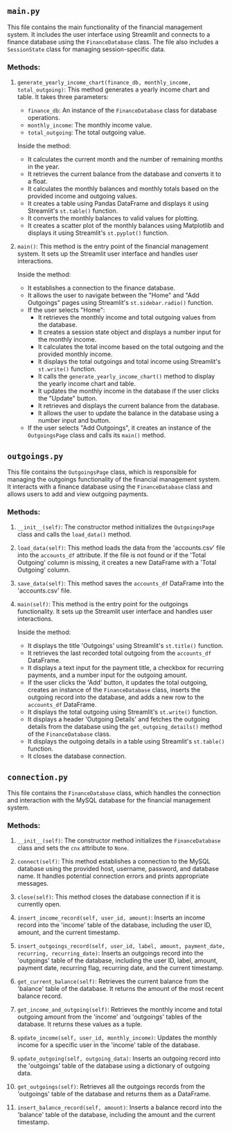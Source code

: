 ## `main.py`
This file contains the main functionality of the financial management system. It includes the user interface using Streamlit and connects to a finance database using the `FinanceDatabase` class. The file also includes a `SessionState` class for managing session-specific data.

### Methods:
1. `generate_yearly_income_chart(finance_db, monthly_income, total_outgoing)`: This method generates a yearly income chart and table. It takes three parameters:
   - `finance_db`: An instance of the `FinanceDatabase` class for database operations.
   - `monthly_income`: The monthly income value.
   - `total_outgoing`: The total outgoing value.

   Inside the method:
   - It calculates the current month and the number of remaining months in the year.
   - It retrieves the current balance from the database and converts it to a float.
   - It calculates the monthly balances and monthly totals based on the provided income and outgoing values.
   - It creates a table using Pandas DataFrame and displays it using Streamlit's `st.table()` function.
   - It converts the monthly balances to valid values for plotting.
   - It creates a scatter plot of the monthly balances using Matplotlib and displays it using Streamlit's `st.pyplot()` function.

2. `main()`: This method is the entry point of the financial management system. It sets up the Streamlit user interface and handles user interactions.

   Inside the method:
   - It establishes a connection to the finance database.
   - It allows the user to navigate between the "Home" and "Add Outgoings" pages using Streamlit's `st.sidebar.radio()` function.
   - If the user selects "Home":
     - It retrieves the monthly income and total outgoing values from the database.
     - It creates a session state object and displays a number input for the monthly income.
     - It calculates the total income based on the total outgoing and the provided monthly income.
     - It displays the total outgoings and total income using Streamlit's `st.write()` function.
     - It calls the `generate_yearly_income_chart()` method to display the yearly income chart and table.
     - It updates the monthly income in the database if the user clicks the "Update" button.
     - It retrieves and displays the current balance from the database.
     - It allows the user to update the balance in the database using a number input and button.
   - If the user selects "Add Outgoings", it creates an instance of the `OutgoingsPage` class and calls its `main()` method.

## `outgoings.py`
This file contains the `OutgoingsPage` class, which is responsible for managing the outgoings functionality of the financial management system. It interacts with a finance database using the `FinanceDatabase` class and allows users to add and view outgoing payments.

### Methods:
1. `__init__(self)`: The constructor method initializes the `OutgoingsPage` class and calls the `load_data()` method.

2. `load_data(self)`: This method loads the data from the 'accounts.csv' file into the `accounts_df` attribute. If the file is not found or if the 'Total Outgoing' column is missing, it creates a new DataFrame with a 'Total Outgoing' column.

3. `save_data(self)`: This method saves the `accounts_df` DataFrame into the 'accounts.csv' file.

4. `main(self)`: This method is the entry point for the outgoings functionality. It sets up the Streamlit user interface and handles user interactions.

   Inside the method:
   - It displays the title 'Outgoings' using Streamlit's `st.title()` function.
   - It retrieves the last recorded total outgoing from the `accounts_df` DataFrame.
   - It displays a text input for the payment title, a checkbox for recurring payments, and a number input for the outgoing amount.
   - If the user clicks the 'Add' button, it updates the total outgoing, creates an instance of the `FinanceDatabase` class, inserts the outgoing record into the database, and adds a new row to the `accounts_df` DataFrame.
   - It displays the total outgoing using Streamlit's `st.write()` function.
   - It displays a header 'Outgoing Details' and fetches the outgoing details from the database using the `get_outgoing_details()` method of the `FinanceDatabase` class.
   - It displays the outgoing details in a table using Streamlit's `st.table()` function.
   - It closes the database connection.

## `connection.py`
This file contains the `FinanceDatabase` class, which handles the connection and interaction with the MySQL database for the financial management system.

### Methods:
1. `__init__(self)`: The constructor method initializes the `FinanceDatabase` class and sets the `cnx` attribute to `None`.

2. `connect(self)`: This method establishes a connection to the MySQL database using the provided host, username, password, and database name. It handles potential connection errors and prints appropriate messages.

3. `close(self)`: This method closes the database connection if it is currently open.

4. `insert_income_record(self, user_id, amount)`: Inserts an income record into the 'income' table of the database, including the user ID, amount, and the current timestamp.

5. `insert_outgoings_record(self, user_id, label, amount, payment_date, recurring, recurring_date)`: Inserts an outgoings record into the 'outgoings' table of the database, including the user ID, label, amount, payment date, recurring flag, recurring date, and the current timestamp.

6. `get_current_balance(self)`: Retrieves the current balance from the 'balance' table of the database. It returns the amount of the most recent balance record.

7. `get_income_and_outgoing(self)`: Retrieves the monthly income and total outgoing amount from the 'income' and 'outgoings' tables of the database. It returns these values as a tuple.

8. `update_income(self, user_id, monthly_income)`: Updates the monthly income for a specific user in the 'income' table of the database.

9. `update_outgoing(self, outgoing_data)`: Inserts an outgoing record into the 'outgoings' table of the database using a dictionary of outgoing data.

10. `get_outgoings(self)`: Retrieves all the outgoings records from the 'outgoings' table of the database and returns them as a DataFrame.

11. `insert_balance_record(self, amount)`: Inserts a balance record into the 'balance' table of the database, including the amount and the current timestamp.


